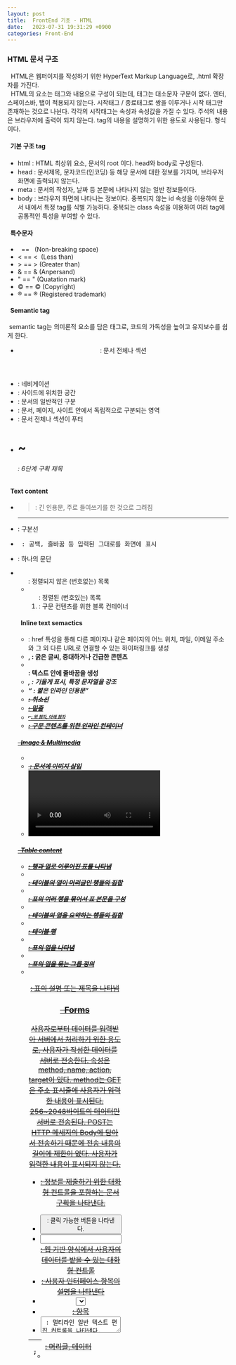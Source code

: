 ```yaml
---
layout: post
title:  FrontEnd 기초 - HTML
date:   2023-07-31 19:31:29 +0900
categories: Front-End
---
```

### HTML 문서 구조

  HTML은 웹퍼이지를 작성하기 위한 HyperText Markup Language로, .html 확장자를 가진다.  
  HTML의 요소는 태그와 내용으로 구성이 되는데, 태그는 대소문자 구분이 없다. 엔터, 스페이스바, 탭이 적용되지 않는다. 시작태그 / 종료태그로 쌍을 이루거나 시작 태그만 존재하는 것으로 나뉜다. 각각의 시작태그는 속성과 속성값을 가질 수 있다. 주석의 내용은 브라우저에 출력이 되지 않는다. tag의 내용을 설명하기 위한 용도로 사용된다. <!-- --> 형식이다.

####   기본 구조 tag

-   html : HTML 최상위 요소, 문서의 root 이다. head와 body로 구성된다.
-   head : 문서제목, 문자코드(인코딩) 등 해당 문서에 대한 정보를 가지며, 브라우저 화면에 출력되지 않는다.
-   meta : 문서의 작성자, 날짜 등 본문에 나타나지 않는 일반 정보들이다.
-   body : 브라우저 화면에 나타나는 정보이다. 중복되지 않는 id 속성을 이용하여 문서 내에서 특정 tag를 식별 가능하다. 중복되는 class 속성을 이용하여 여러 tag에 공통적인 특성을 부여할 수 있다.

####   특수문자

-   &nbsp; ==   (Non-breaking space)
-   &lt; == <  (Less than)
-   &gt; == > (Greater than)
-   &amp; == & (Anpersand)
-   &quot; == " (Quatation mark)
-   &copy; == © (Copyright)
-   &reg; == ® (Registered trademark)

####   Semantic tag 

 semantic tag는 의미론적 요소를 담은 태그로, 코드의 가독성을 높이고 유지보수를 쉽게 한다.

-   <header> : 문서 전체나 섹션
-   <nav> : 네비게이션
-   <aside> : 사이드에 위치한 공간
-   <section> : 문서의 일반적인 구분
-   <article> : 문서, 페이지, 사이트 안에서 독립적으로 구분되는 영역
-   <footer> : 문서 전체나 섹션이 푸터
-   <h1> ~ <h6> : 6단계 구획 제목

####   Text content

-   <blockquote> : 긴 인용문, 주로 들여쓰기를 한 것으로 그려짐
-   <hr> : 구분선
-   <pre> : 공백, 줄바꿈 등 입력된 그대로를 화면에 표시
-   <p> : 하나의 문단
-   <ul> : 정렬되지 않은 (번호없는) 목록
-   <ol> : 정렬된 (번호있는) 목록
-   <div> : 구문 컨텐츠를 위한 블록 컨테이너

####   Inline text semactics 

-   <a> : href 특성을 통해 다른 페이지나 같은 페이지의 어느 위치, 파일, 이메일 주소와 그 외 다른 URL로 연결할 수 있는 하이퍼링크를 생성
-   <b>, <strong> : 굵은 글씨, 중대하거나 긴급한 콘텐츠
-   <br> : 텍스트 안에 줄바꿈을 생성
-   <i>, <em> : 기울게 표시, 특정 문자열을 강조
-   <q> : 짧은 인라인 인용문
-   <s> : 취소선
-   <u> : 밑줄
-   <sup>, <sub> : 위 첨자, 아래 첨자
-   <span> : 구문 콘텐츠를 위한 인라인 컨테이너

####   Image & Multimedia

-   <audio> : 소리 콘텐츠를 포함할 때 사용
-   <img> : 문서에 이미지 삽입
-   <video> : 미디어 플레이어를 문서에 삽입

####   Table content

-   <table> : 행과 열로 이루어진 표를 나타냄
-   <thead> : 테이블의 열이 머리글인 행들의 집합
-   <tbody> : 표의 여러 행을 묶어서 표 본문을 구성
-   <tfoot> : 테이블의 열을 요약하는 행들의 집합
-   <tr> : 테이블 행
-   <th>, <td> : 머리글, 데이터
-   <col> : 표의 열을 나타냄
-   <colgroup> : 표의 열을 묶는 그룹 정의
-   <caption> : 표의 설명 또는 제목을 나타냄

###   Forms

사용자로부터 데이터를 입력받아 서버에서 처리하기 위한 용도로, 사용자가 작성한 데이터를 서버로 전송한다. 속성은 method, name, action, target이 있다. method는 GET은 주소 표시줄에 사용자가 입력한 내용이 표시된다. 256~2048바이트의 데이터만 서버로 전송된다. POST는 HTTP 메세지의 Body에 담아서 전송하기 때문에 전송 내용의 길이에 제한이 없다. 사용자가 입력한 내용이 표시되지 않는다.

-   <form> : 정보를 제출하기 위한 대화형 컨트롤을 포함하는 문서 구획을 나타낸다.
-   <button> : 클릭 가능한 버튼을 나타낸다.
-   <input> : 웹 기반 양식에서 사용자의 데이터를 받을 수 있는 대화형 컨트롤
-   <label> : 사용자 인터페이스 항목의 설명을 나타낸다
-   <select> : 옵션 메뉴를 제공하는 컨트롤을 나타낸다.
-   <option> : 항목
-   <textarea> : 멀티라인 일반 텍스트 편집 컨트롤을 나타낸다.
-   <fieldset> : 웹 양식의 여러 컨트롤과 레이블을 묶을 때 사용한다.
-   <legend> : fieldset 콘텐츠의 설명을 나타낸다.

이 중에서 input 요소의 동작은 type 속성에 따라 달라진다.

-   autofocus : 페이지 로딩 후 폼의 요소 중에서 해당 요소에 마우스 커서를 표시한다.
-   placeholder : 텍스트를 입력할 때 도움이 되도록 입력란에 적당한 힌트 내용을 표시한다. 클릭 시 자동으로 내용이 사라진다.
-   readonly : 입력란에 텍스트를 사용자가 직접 입력하지 못하게 읽기 전용으로 지정한다. 
-   required : form에 data를 입력한 후 submit 클릭 시 data를 서버로 전송하기 전 필수입력 항목을 체크한다.
-   min, max : 텍스트 입력 시 최소, 최대 길이를 지정한다.
-   step : 화면에 보여지는 글자의 길이를 지정한다. 
-   height, width : type="image"일 때 이미지의 너비와 높이를 지정한다.
-   multiple : type="email" 또는 "file"일 때, 2개 이상의 값을 입력.